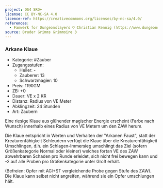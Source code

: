 ```yaml
---
project: DS4 SRD+
license: CC BY-NC-SA 4.0
licence-ref: https://creativecommons.org/licenses/by-nc-sa/4.0/
references: 
  - Fanwerk for Dungeonslayers © Christian Kennig (https://www.dungeonslayers.net/)
source: Bruder Grimms Grimmoire 3
---
```


### Arkane Klaue

- Kategorie: #Zauber
- Zugangsstufen:
  - Heiler: -
  - Zauberer: 13
  - Schwarzmagier: 10
- Preis: 1190GM
- ZB: +0
- Dauer: VE x 2 KR
- Distanz: Radius von VE Meter
- Abklingzeit: 24 Stunden
- Art: Zaubern

Eine riesige Klaue aus glühender magischer Energie erscheint (Farbe nach Wunsch) innerhalb eines Radius von VE Metern um den ZAW herum.

Die Klaue entspricht in Werten und Verhalten der "Arkanen Faust", statt der Kreaturenfähigkeit Schleudern verfügt die Klaue über die Kreaturenfähigkeit Umschlingen, d.h. ein Schlagen-Immersieg umschlingt das Ziel (sofern Größenkategorie Normal oder kleiner) welches fortan VE des ZAW abwehrbaren Schaden pro Runde erleidet, sich nicht frei bewegen kann und -2 auf alle Proben pro Größenkategorie unter Groß erhält.

(Befreien: Opfer mit AGI+ST vergleichende Probe gegen Stufe des ZAW). Die Klaue kann selbst nicht angreifen, während sie ein Opfer umschlungen hält.

